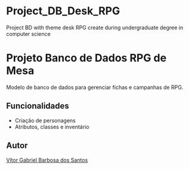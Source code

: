 # Project_DB_Desk_RPG
Project BD with theme desk RPG create during undergraduate degree in computer science

# Projeto Banco de Dados RPG de Mesa
Modelo de banco de dados para gerenciar fichas e campanhas de RPG.

## Funcionalidades
- Criação de personagens
- Atributos, classes e inventário

## Autor
[Vítor Gabriel Barbosa dos Santos](https://github.com/TTVitor)

